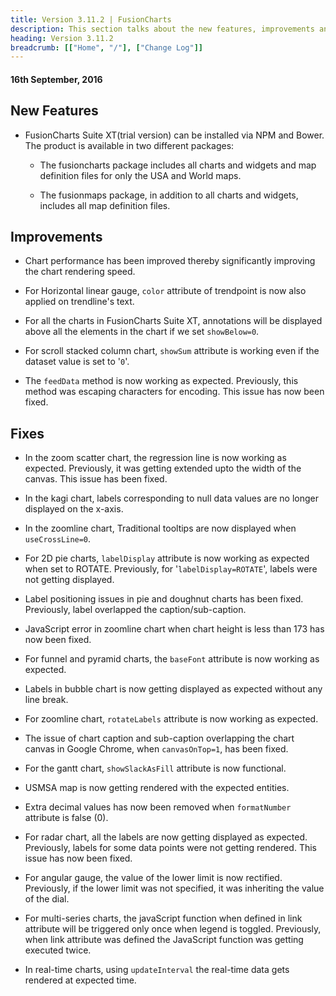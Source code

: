 ```yaml
---
title: Version 3.11.2 | FusionCharts
description: This section talks about the new features, improvements and fixes for v3.11.2.
heading: Version 3.11.2
breadcrumb: [["Home", "/"], ["Change Log"]]
---
```


#### 16th September, 2016

## New Features

* FusionCharts Suite XT(trial version) can be installed via NPM and Bower. The product is available in two different packages:

    * The fusioncharts package includes all charts and widgets and map definition files for only the USA and World maps.

    * The fusionmaps package, in addition to all charts and widgets, includes all map definition files.

## Improvements

* Chart performance has been improved thereby significantly improving the chart rendering speed.

* For Horizontal linear gauge, `color` attribute of trendpoint is now also applied on trendline's text.

* For all the charts in FusionCharts Suite XT, annotations will be displayed above all the elements in the chart if we set `showBelow=0`.

* For scroll stacked column chart, `showSum` attribute is working even if the dataset value is set to '`0`'.

* The `feedData` method is now working as expected. Previously, this method was escaping characters for encoding. This issue has now been fixed.

## Fixes

* In the zoom scatter chart, the regression line is now working as expected. Previously, it was getting extended upto the width of the canvas. This issue has been fixed.

* In the kagi chart, labels corresponding to null data values are no longer displayed on the x-axis.

* In the zoomline chart, Traditional tooltips are now displayed when `useCrossLine=0`.

* For 2D pie charts, `labelDisplay` attribute is now working as expected when set to ROTATE. Previously, for '`labelDisplay=ROTATE`', labels were not getting displayed.

* Label positioning issues in pie and doughnut charts has been fixed. Previously, label overlapped the caption/sub-caption.

* JavaScript error in zoomline chart when chart height is less than 173 has now been fixed.

* For funnel and pyramid charts, the `baseFont` attribute is now working as expected.

* Labels in bubble chart is now getting displayed as expected without any line break.

* For zoomline chart, `rotateLabels` attribute is now working as expected.

* The issue of chart caption and sub-caption overlapping the chart canvas in Google Chrome, when `canvasOnTop=1`, has been fixed.

* For the gantt chart, `showSlackAsFill` attribute is now functional.

* USMSA map is now getting rendered with the expected entities.

* Extra decimal values has now been removed when `formatNumber` attribute is false (0).

* For radar chart, all the labels are now getting displayed as expected. Previously, labels for some data points were not getting rendered. This issue has now been fixed.

* For angular gauge, the value of the lower limit is now rectified. Previously, if the lower limit was not specified, it was inheriting the value of the dial.

* For multi-series charts, the javaScript function when defined in link attribute will be triggered only once when legend is toggled. Previously, when link attribute was defined the JavaScript function was getting executed twice.

* In real-time charts, using `updateInterval` the real-time data gets rendered at expected time.
